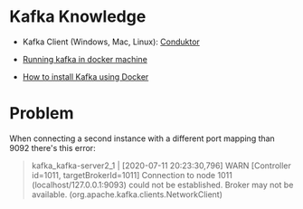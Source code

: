 # Kafka Knowledge

* Kafka Client (Windows, Mac, Linux): [Conduktor](https://www.conduktor.io/)

* [Running kafka in docker machine](https://medium.com/@marcelo.hossomi/running-kafka-in-docker-machine-64d1501d6f0b)

* [How to install Kafka using Docker](https://itnext.io/how-to-install-kafka-using-docker-a2b7c746cbdc)

# Problem

When connecting a second instance with a different port mapping than 9092 there's this error:

> kafka_kafka-server2_1 | [2020-07-11 20:23:30,796] WARN [Controller id=1011, targetBrokerId=1011] Connection to node 1011 (localhost/127.0.0.1:9093) could not be established. Broker may not be available. (org.apache.kafka.clients.NetworkClient)